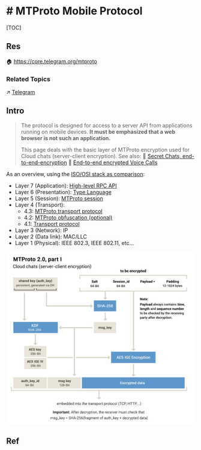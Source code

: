 # ﻿# ﻿MTProto Mobile Protocol

[TOC]



## Res
🏠 https://core.telegram.org/mtproto


### Related Topics
↗ [Telegram](../../../../../Software%20Engineering/🏇%20Galleries/🤡%20ALL%20IN%20ONE/Telegram/Telegram.md)



## Intro
> The protocol is designed for access to a server API from applications running on mobile devices. **It must be emphasized that a web browser is not such an application.**
> 
> This page deals with the basic layer of MTProto encryption used for Cloud chats (server-client encryption). See also:
> 🔗 [Secret Chats, end-to-end-encryption](https://core.telegram.org/api/end-to-end)
> 🔗 [End-to-end encrypted Voice Calls](https://core.telegram.org/api/end-to-end/voice-calls)

As an overview, using the [ISO/OSI stack as comparison](https://en.wikipedia.org/wiki/OSI_model#Layer_architecture): 
- Layer 7 (Application): [High-level RPC API](https://core.telegram.org/mtproto#high-level-component-rpc-query-languageapi)
- Layer 6 (Presentation): [Type Language](https://core.telegram.org/mtproto/TL)
- Layer 5 (Session): [MTProto session](https://core.telegram.org/mtproto/description#session)
- Layer 4 (Transport):
    - 4.3: [MTProto transport protocol](https://core.telegram.org/mtproto#mtproto-transport)
    - 4.2: [MTProto obfuscation (optional)](https://core.telegram.org/mtproto/mtproto-transports#transport-obfuscation)
    - 4.1: [Transport protocol](https://core.telegram.org/mtproto#transport)
- Layer 3 (Network): IP
- Layer 2 (Data link): MAC/LLC
- Layer 1 (Physical): IEEE 802.3, IEEE 802.11, etc...

![](../../../../../../Assets/Pics/Screenshot%202023-09-08%20at%204.08.39%20PM.png)



## Ref
[Mobile Protocol: Detailed Description]: https://core.telegram.org/mtproto/description

[Creating an Authorization Key]: https://core.telegram.org/mtproto/auth_key

[Creating an Authorization Key: Example]: https://core.telegram.org/mtproto/samples-auth_key

[Mobile Protocol: Service Messages]: https://core.telegram.org/mtproto/service_messages

[Mobile Protocol: Service Messages about Messages]: https://core.telegram.org/mtproto/service_messages_about_messages

[Binary Data Serialization]: https://core.telegram.org/mtproto/serialize

[TL Language]: https://core.telegram.org/mtproto/TL

[MTProto TL-schema]: https://core.telegram.org/schema/mtproto

[End-to-end encryption, Secret Chats]: https://core.telegram.org/api/end-to-end

[End-to-end TL-schema]: https://core.telegram.org/schema/end-to-end

[Security Guidelines for Client Software Developers]: https://core.telegram.org/mtproto/security_guidelines
